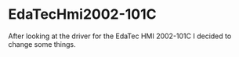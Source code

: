 # EdaTecHmi2002-101C
After looking at the driver for the EdaTec HMI 2002-101C I decided to change some things. 
